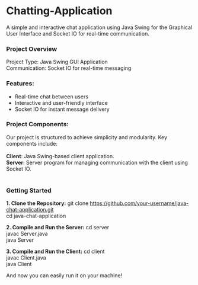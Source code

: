 # Chatting-Application
A simple and interactive chat application using Java Swing for the Graphical User Interface and Socket IO for real-time communication. <br>

### Project Overview
Project Type: Java Swing GUI Application<br>
Communication: Socket IO for real-time messaging<br>

### Features:
- Real-time chat between users<br>
- Interactive and user-friendly interface<br>
- Socket IO for instant message delivery<br>

### Project Components:
Our project is structured to achieve simplicity and modularity. Key components include:<br>
<br>
**Client**: Java Swing-based client application.<br>
**Server**: Server program for managing communication with the client using Socket IO.<br>
<br>

### Getting Started
**1. Clone the Repository:**
git clone https://github.com/your-username/java-chat-application.git <br>
cd java-chat-application<br>

**2. Compile and Run the Server:**
cd server<br>
javac Server.java<br>
java Server<br>

**3. Compile and Run the Client:**
cd client<br>
javac Client.java<br>
java Client<br>

And now you can easily run it on your machine!

